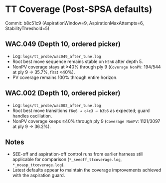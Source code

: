 # TT Coverage (Post-SPSA defaults)

Commit: b8c51c9 (AspirationWindow=9, AspirationMaxAttempts=6, StabilityThreshold=5)

## WAC.049 (Depth 10, ordered picker)
- Log: `logs/tt_probe/wac049_after_tune.log`
- Root best move sequence remains stable on `h5h6` after depth 5.
- NonPV coverage stays at ≥40% through ply 9 (`Coverage NonPV`: 194/544 at ply 9 → 35.7%, first <40%).
- PV coverage remains 100% through entire horizon.

## WAC.002 (Depth 10, ordered picker)
- Log: `logs/tt_probe/wac002_after_tune.log`
- Root best move transitions `f6e6 → c4c3 → b3b6` as expected; guard handles oscillation.
- NonPV coverage keeps ≥40% through ply 9 (`Coverage NonPV`: 1121/3097 at ply 9 → 36.2%).

## Notes
- SEE-off and aspiration-off control runs from earlier harness still applicable for comparison (`*_seeoff_ttcoverage.log`, `*_noasp_ttcoverage.log`).
- Latest defaults appear to maintain the coverage improvements achieved with the aspiration guard.
